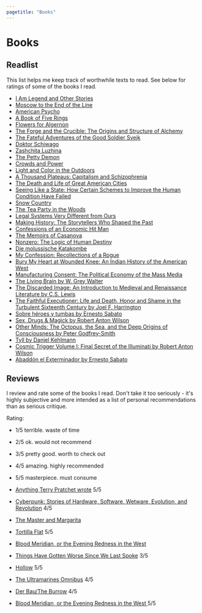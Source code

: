 ```yaml
---
pagetitle: "Books"
---
```


# Books

## Readlist

This list helps me keep track of worthwhile texts to read.
See below for ratings of some of the books I read.

- [I Am Legend and Other Stories](https://www.goodreads.com/book/show/547094.I_Am_Legend_and_Other_Stories)
- [Moscow to the End of the Line](https://www.goodreads.com/book/show/117896.Moscow_to_the_End_of_the_Line)
- [American Psycho](https://www.goodreads.com/book/show/28676.American_Psycho)
- [A Book of Five Rings](https://www.goodreads.com/book/show/867247.A_Book_of_Five_Rings)
- [Flowers for Algernon](https://www.goodreads.com/book/show/36576608-flowers-for-algernon)
- [The Forge and the Crucible: The Origins and Structure of Alchemy](https://www.goodreads.com/book/show/144902.The_Forge_and_the_Crucible)
- [The Fateful Adventures of the Good Soldier Svejk](https://www.goodreads.com/book/show/10130301-the-fateful-adventures-of-the-good-soldier-svejk-book-one)
- [Doktor Schiwago](https://www.goodreads.com/book/show/2000039.Doktor_Schiwago)
- [Zashchita Luzhina](https://www.goodreads.com/book/show/41716508-zashchita-luzhina-luzhins-verteidigung)
- [The Petty Demon](https://www.goodreads.com/book/show/162259.The_Petty_Demon)
- [Crowds and Power](https://www.goodreads.com/book/show/79917.Crowds_and_Power)
- [Light and Color in the Outdoors](https://www.goodreads.com/book/show/740853.Light_and_Color_in_the_Outdoors?)
- [A Thousand Plateaus: Capitalism and Schizophrenia](https://www.goodreads.com/book/show/118316.A_Thousand_Plateaus)
- [The Death and Life of Great American Cities](https://www.goodreads.com/book/show/30833.The_Death_and_Life_of_Great_American_Cities)
- [Seeing Like a State: How Certain Schemes to Improve the Human Condition Have Failed](https://www.goodreads.com/book/show/20186.Seeing_Like_a_State)
- [Snow Country](https://www.goodreads.com/book/show/14028.Snow_Country)
- [The Tea Party in the Woods](https://www.goodreads.com/book/show/25583502-the-tea-party-in-the-woods)
- [Legal Systems Very Different from Ours](https://www.goodreads.com/book/show/30066446-legal-systems-very-different-from-ours)
- [Making History: The Storytellers Who Shaped the Past](https://www.goodreads.com/book/show/58462626-making-history)
- [Confessions of an Economic Hit Man](https://en.wikipedia.org/wiki/Confessions_of_an_Economic_Hit_Man)
- [The Memoirs of Casanova](https://www.goodreads.com/book/show/20504101-the-memoirs-of-casanova)
- [Nonzero: The Logic of Human Destiny](https://www.goodreads.com/book/show/9526993-nonzero)
- [Die molussische Katakombe](https://www.goodreads.com/book/show/4529828-die-molussische-katakombe)
- [My Confession: Recollections of a Rogue](https://www.goodreads.com/book/show/1094401.My_Confession)
- [Bury My Heart at Wounded Knee: An Indian History of the American West](https://www.goodreads.com/book/show/76401.Bury_My_Heart_at_Wounded_Knee)
- [Manufacturing Consent: The Political Economy of the Mass Media](https://www.goodreads.com/book/show/12617.Manufacturing_Consent)
- [The Living Brain by W. Grey Walter](https://www.goodreads.com/book/show/2071988.The_Living_Brain)
- [The Discarded Image: An Introduction to Medieval and Renaissance Literature by C.S. Lewis](https://www.goodreads.com/book/show/80005.The_Discarded_Image)
- [The Faithful Executioner: Life and Death, Honor and Shame in the Turbulent Sixteenth Century by Joel F. Harrington](https://www.goodreads.com/book/show/15793575-the-faithful-executioner)
- [Sobre héroes y tumbas by Ernesto Sabato](https://www.goodreads.com/book/show/1677.Sobre_h_roes_y_tumbas)
- [Sex, Drugs & Magick by Robert Anton Wilson](https://www.goodreads.com/book/show/259578.Sex_Drugs_Magick)
- [Other Minds: The Octopus, the Sea, and the Deep Origins of Consciousness by Peter Godfrey-Smith](https://www.goodreads.com/book/show/28116739-other-minds)
- [Tyll by Daniel Kehlmann](https://www.goodreads.com/book/show/36130507-tyll)
- [Cosmic Trigger Volume I: Final Secret of the Illuminati by Robert Anton Wilson](https://www.goodreads.com/book/show/4237.Cosmic_Trigger_Volume_I)
- [Abaddón el Exterminador by Ernesto Sabato](https://www.goodreads.com/book/show/63001.Abadd_n_el_Exterminador)

## Reviews

I review and rate some of the books I read. Don't take it too seriously - it's highly subjective and more intended as a list of personal recommendations than as serious critique.

Rating:

- 1/5 terrible. waste of time
- 2/5 ok. would not recommend
- 3/5 pretty good. worth to check out
- 4/5 amazing. highly recommended
- 5/5 masterpiece. must consume

- [Anything Terry Pratchet wrote](https://www.goodreads.com/author/show/1654.Terry_Pratchett) 5/5
- [Cyberpunk: Stories of Hardware, Software, Wetware, Evolution, and Revolution](https://www.goodreads.com/book/show/18922214-cyberpunk) 4/5
- [The Master and Margarita](https://www.goodreads.com/book/show/117833.The_Master_and_Margarita)
- [Tortilla Flat](https://www.goodreads.com/book/show/163977.Tortilla_Flat) 5/5
- [Blood Meridian, or the Evening Redness in the West](https://www.goodreads.com/book/show/394535.Blood_Meridian_or_the_Evening_Redness_in_the_West)
- [Things Have Gotten Worse Since We Last Spoke](https://www.goodreads.com/book/show/57876868-things-have-gotten-worse-since-we-last-spoke) 3/5
- [Hollow](https://www.goodreads.com/book/show/56212878-hollow) 5/5
- [The Ultramarines Omnibus](https://www.goodreads.com/book/show/31638.The_Ultramarines_Omnibus) 4/5
- [Der Bau/The Burrow](<https://de.m.wikisource.org/wiki/Der_Bau_(Kafka)>) 4/5
- [Blood Meridian, or the Evening Redness in the West ](https://www.goodreads.com/book/show/394535.Blood_Meridian_or_the_Evening_Redness_in_the_West) 5/5
